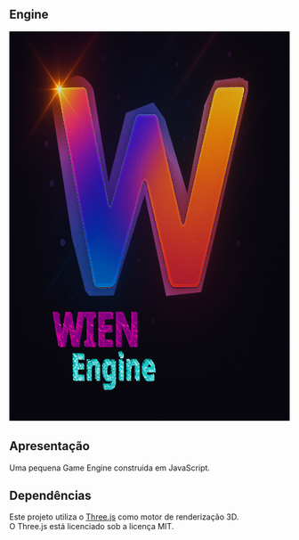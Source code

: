 ## Engine
<p align="center">
    <img src="./images/logo1024x1024-remaster.png" width="700px" height="700px" alt="Meu logo" />
</p>

## Apresentação
Uma pequena Game Engine construida em JavaScript.

## Dependências
Este projeto utiliza o [Three.js](https://threejs.org/) como motor de renderização 3D.  
O Three.js está licenciado sob a licença MIT.  

